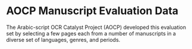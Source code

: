 # AOCP Manuscript Evaluation Data

The Arabic-script OCR Catalyst Project (AOCP) developed this evaluation set by selecting a few pages each from a number of manuscripts in a diverse set of languages, genres, and periods.
